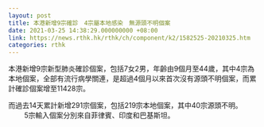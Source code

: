 ```yaml
---
layout: post
title: 本港新增9宗確診　4宗屬本地感染　無源頭不明個案
date: 2021-03-25 14:38:29.000000000 +08:00
link: https://news.rthk.hk/rthk/ch/component/k2/1582525-20210325.htm
categories: rthk
---
```


本港新增9宗新型肺炎確診個案，包括7女2男，年齡由9個月至44歲，其中4宗為本地個案，全部有流行病學關連，是超過4個月以來首次沒有源頭不明個案，而累計確診個案增至11428宗。

而過去14天累計新增291宗個案，包括219宗本地個案，其中40宗源頭不明。
　　 
5宗輸入個案分別來自菲律賓、印度和巴基斯坦。
